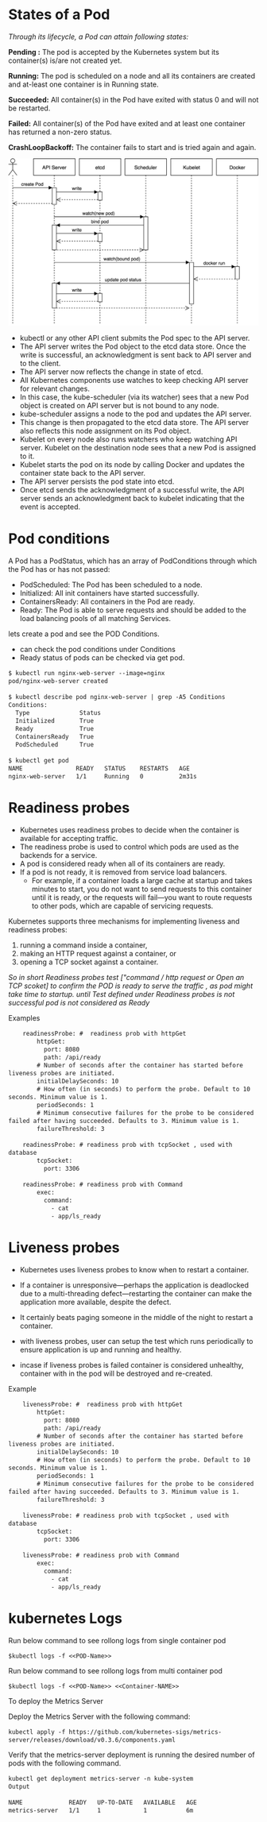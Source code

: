 # States of a Pod

*Through its lifecycle, a Pod can attain following states:*

**Pending :** The pod is accepted by the Kubernetes system but its container(s) is/are not created yet.

**Running:** The pod is scheduled on a node and all its containers are created and at-least one container is in Running state.

**Succeeded:** All container(s) in the Pod have exited with status 0 and will not be restarted.

**Failed:** All container(s) of the Pod have exited and at least one container has returned a non-zero status.

**CrashLoopBackoff:** The container fails to start and is tried again and again.


![alt](./images/pod-life-cycle.png)

- kubectl or any other API client submits the Pod spec to the API server.
- The API server writes the Pod object to the etcd data store. Once the write is successful, an acknowledgment is sent back to API server and to the client.
- The API server now reflects the change in state of etcd.
- All Kubernetes components use watches to keep checking API server for relevant changes.
- In this case, the kube-scheduler (via its watcher) sees that a new Pod object is created on API server but is not bound to any node.
- kube-scheduler assigns a node to the pod and updates the API server.
- This change is then propagated to the etcd data store. The API server also reflects this node assignment on its Pod object.
- Kubelet on every node also runs watchers who keep watching API server. Kubelet on the destination node sees that a new Pod is assigned to it.
- Kubelet starts the pod on its node by calling Docker and updates the container state back to the API server.
- The API server persists the pod state into etcd.
- Once etcd sends the acknowledgment of a successful write, the API server sends an acknowledgment back to kubelet indicating that the event is accepted.


# Pod conditions #
A Pod has a PodStatus, which has an array of PodConditions through which the Pod has or has not passed:

- PodScheduled: The Pod has been scheduled to a node.
- Initialized: All init containers have started successfully.
- ContainersReady: All containers in the Pod are ready.
- Ready: The Pod is able to serve requests and should be added to the load balancing pools of all matching Services.


lets create a pod and see the POD Conditions.
- can check the pod conditions under Conditions 
- Ready status of pods can be checked via get pod. 
```
$ kubectl run nginx-web-server --image=nginx
pod/nginx-web-server created

$ kubectl describe pod nginx-web-server | grep -A5 Conditions
Conditions:
  Type              Status
  Initialized       True
  Ready             True
  ContainersReady   True
  PodScheduled      True

$ kubectl get pod
NAME               READY   STATUS    RESTARTS   AGE
nginx-web-server   1/1     Running   0          2m31s

```

# Readiness probes
- Kubernetes uses readiness probes to decide when the container is available for accepting traffic. 
- The readiness probe is used to control which pods are used as the backends for a service. 
- A pod is considered ready when all of its containers are ready. 
- If a pod is not ready, it is removed from service load balancers. 
    - For example, if a container loads a large cache at startup and takes minutes to start, you do not want to send requests to this container until it is ready, or the requests will fail—you want to route requests to other pods, which are capable of servicing requests.

Kubernetes supports three mechanisms for implementing liveness and readiness probes: 
1. running a command inside a container, 
2. making an HTTP request against a container, or 
3. opening a TCP socket against a container.

*So in short Readiness probes test ["command  / http request or Open an TCP scoket] to confirm the POD is ready to serve the traffic , as pod might take time to startup. until Test defined under Readiness probes is not successful pod is not considered as Ready*  

Examples

```
    readinessProbe: #  readiness prob with httpGet
        httpGet:
          port: 8080
          path: /api/ready
        # Number of seconds after the container has started before liveness probes are initiated. 
        initialDelaySeconds: 10
        # How often (in seconds) to perform the probe. Default to 10 seconds. Minimum value is 1.
        periodSeconds: 1
        # Minimum consecutive failures for the probe to be considered failed after having succeeded. Defaults to 3. Minimum value is 1.
        failureThreshold: 3 

    readinessProbe: # readiness prob with tcpSocket , used with database 
        tcpSocket:
          port: 3306
 
    readinessProbe: # readiness prob with Command
        exec:
          command:
            - cat
            - app/ls_ready
```

# Liveness probes

- Kubernetes uses liveness probes to know when to restart a container. 
- If a container is unresponsive—perhaps the application is deadlocked due to a multi-threading defect—restarting the container can make the application more available, despite the defect. 
- It certainly beats paging someone in the middle of the night to restart a container.

- with liveness probes, user can setup the test which runs periodically to ensure application is up and running and healthy. 
- incase if liveness probes is failed container is considered unhealthy, container with in the pod will be destroyed and re-created. 

Example 
```
    livenessProbe: #  readiness prob with httpGet
        httpGet:
          port: 8080
          path: /api/ready
        # Number of seconds after the container has started before liveness probes are initiated. 
        initialDelaySeconds: 10
        # How often (in seconds) to perform the probe. Default to 10 seconds. Minimum value is 1.
        periodSeconds: 1
        # Minimum consecutive failures for the probe to be considered failed after having succeeded. Defaults to 3. Minimum value is 1.
        failureThreshold: 3 

    livenessProbe: # readiness prob with tcpSocket , used with database 
        tcpSocket:
          port: 3306
 
    livenessProbe: # readiness prob with Command
        exec:
          command:
            - cat
            - app/ls_ready
```

# kubernetes Logs 
Run below command to see rollong logs from single container pod
```
$kubectl logs -f <<POD-Name>>
```

Run below command to see rollong logs from multi container pod

```
$kubectl logs -f <<POD-Name>> <<Container-NAME>>
```



To deploy the Metrics Server

Deploy the Metrics Server with the following command:
```
kubectl apply -f https://github.com/kubernetes-sigs/metrics-server/releases/download/v0.3.6/components.yaml
```

Verify that the metrics-server deployment is running the desired number of pods with the following command.
```
kubectl get deployment metrics-server -n kube-system
Output

NAME             READY   UP-TO-DATE   AVAILABLE   AGE
metrics-server   1/1     1            1           6m
```
